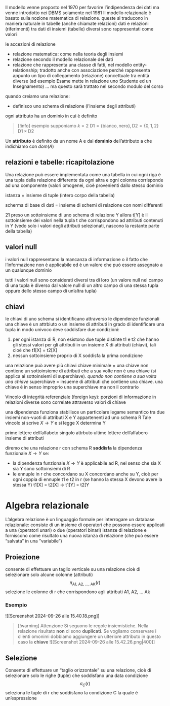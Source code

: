 Il modello venne proposto nel 1970 per favorire l’indipendenza dei dati ma venne introdotto nei DBMS solamente nel 1981
Il modello relazionale è basato sulla nozione matematica di relazione. queste si traducono in maniera naturale in tabelle (anche chiamate relazioni)
dati e relazioni (riferimenti) tra dati di insiemi (tabelle) diversi sono rappresentati come valori

le accezioni di relazione
- relazione matematica: come nella teoria degli insiemi
- relazione secondo il modello relazionale dei dati
- relazione che rappresenta una classe di fatti, nel modello entity-relationship; tradotto anche con associazione perché rappresenta appunto un tipo di collegamento (relazione) concettuale tra entità diverse (ad esempio Esame mette in relazione uno Studente ed un Insegnamento) ... ma questo sarà trattato nel secondo modulo del corso

quando creiamo una relazione:
- definisco uno schema di relazione (l’insieme degli attributi)

ogni attributo ha un dominio in cui è definito

> [!info] esempio
> supponiamo $k=2$
> $\text{D1} = \{\text{bianco}, \text{nero}\}, \text{D2} = \{0,1,2\}$
> $\text{D1}\times \text{D2}$

Un **attributo** è definito da un nome A e dal **dominio** dell’attributo a che indichiamo con $dom(A)$

## relazioni e tabelle: ricapitolazione
Una relazione può essere implementata come una tabella in cui ogni riga è una tupla della relazione differente da ogni altra e ogni colonna corrisponde ad una componente (valori omogenei, cioè provenienti dallo stesso dominio

istanza = insieme di tuple (intero corpo della tabella)

 scherma di base di dati = insieme di schemi di relazione con nomi differenti

21 preso un sottoinsieme di uno schema di relazione Y allora t[Y] è il sottoinsieme dei valori nella tupla t che corrispondono ad attributi contenuti in Y (vedo solo i valori degli attributi selezionati, nascono la restante parte della tabella)

## valori null
i valori null rappresentano la mancanza di informazione o il fatto che l’informazione non è applicabile ed è un valore che può essere assegnato a un qualunque dominio

tutti i valori null sono considerati diversi tra di loro (un valore null nel campo di una tupla è diverso dal valore null di un altro campo di una stessa tupla oppure dello stesso campo di un’altra tupla)

## chiavi
le chiavi di uno schema si identificano attraverso le dipendenze funzionali
una chiave è un attrbiuto o un insieme di attributi in grado di identificare una tupla in modo univoco
deve soddisfare due condizioni:
1. per ogni istanza di R, non esistono due tuple distinte t1 e t2 che hanno gli stessi valori per gli attributi in un insieme X di attributi (chiavi), tali cioè che t1[X] = t2[X]
2. nessun sottoinsieme proprio di X soddisfa la prima condizione

una relazione può avere più chiavi 
chiave minimale = una chiave non contiene un sottoinsieme di attributi che a sua volte non è una chiave (si applica ai sottoinsiemi di superchiave). *quando non contiene a sua volta una chiave*
superchiave = insueme di attributi che contiene una chiave. una chiave è in senso improprio una superchiave ma non il contrario


Vincolo di integrità referenziale (foreign key): porzioni di informazione in relazioni diverse sono correlate attraverso valori di chiave

una dipendenza funziona stabilisce un particolare legame semantico tra due insiemi non-vuoti di attributi X e Y appartenenti ad uno schema R
Tale vincolo si scrive $X \rightarrow Y$ e si legge X determina Y

prime lettere dell’alfabeto singolo attrbuto ultime lettere dell’alfabero insieme di attributi

diremo che una relazione r con schema R **soddisfa** la dipendenza funzionale $X \rightarrow Y$ se:
- la dipendenza funzionale $X \rightarrow Y$ è applicabile ad R, nel senso che sia X sia Y sono sottoinsiemi di R
- le ennuple in r che concordano su X concordano anche su Y, cioè per ogni coppia di ennuple t1 e t2 in r (se hanno la stessa X devono avere la stessa Y)
	t1[X] = t2[X] → t1[Y] = t2[Y


# Algebra relazionale
L’algebra relazione è un linguaggio formale per interrogare un database relazionale: consiste di un insieme di operatori che possono essere applicati a una (operatori unari) o due (operatori binari) istanze di relazione e forniscono come risultato una nuova istanza di relazione (che può essere “salvata” in una ”variabile”)

## Proiezione
consente di effettuare un taglio verticale su una relazione cioè di selezionare solo alcune colonne (attributi)
$$
\pi_{\text{A1, A2, ..., AK}}(r)
$$
selezione le colonne di r che corrispondono agli attributi A1, A2, … Ak

### Esempio
![[Screenshot 2024-09-26 alle 15.40.18.png]]

> [!warning] Attenzione
> Si seguono le regole insiemistiche. Nella relazione risultato **non** ci sono **duplicati**.
> Se vogliamo conservare i clienti omonimi dobbiamo aggiungere un ulteriore attributo in questo caso la **chiave**
> ![[Screenshot 2024-09-26 alle 15.42.26.png|400]]

## Selezione
Consente di effettuare un “taglio orizzontale” su una relazione, cioè di selezionare solo le righe (tuple) che soddisfano una data condizione
$$
\sigma_{C}(r)
$$
seleziona le tuple di r che soddisfano la condizione C la quale è un’espressione 